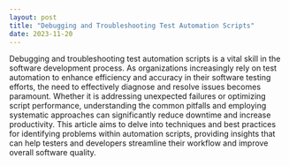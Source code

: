 ```yaml
---
layout: post
title: "Debugging and Troubleshooting Test Automation Scripts"
date: 2023-11-20
---
```


Debugging and troubleshooting test automation scripts is a vital skill in the software development process. As organizations increasingly rely on test automation to enhance efficiency and accuracy in their software testing efforts, the need to effectively diagnose and resolve issues becomes paramount. Whether it is addressing unexpected failures or optimizing script performance, understanding the common pitfalls and employing systematic approaches can significantly reduce downtime and increase productivity. This article aims to delve into techniques and best practices for identifying problems within automation scripts, providing insights that can help testers and developers streamline their workflow and improve overall software quality.
